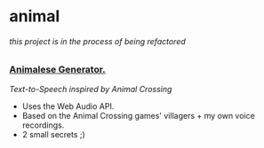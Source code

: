 # animal

###### *this project is in the process of being refactored*

### **[Animalese Generator.](https://alialhasnawi.github.io/animal/)**
*Text-to-Speech inspired by Animal Crossing*
- Uses the Web Audio API.
- Based on the Animal Crossing games' villagers + my own voice recordings.
- 2 small secrets ;)
